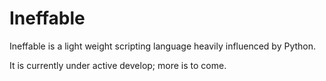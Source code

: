 # Ineffable

Ineffable is a light weight scripting language heavily influenced by Python.

It is currently under active develop; more is to come.
